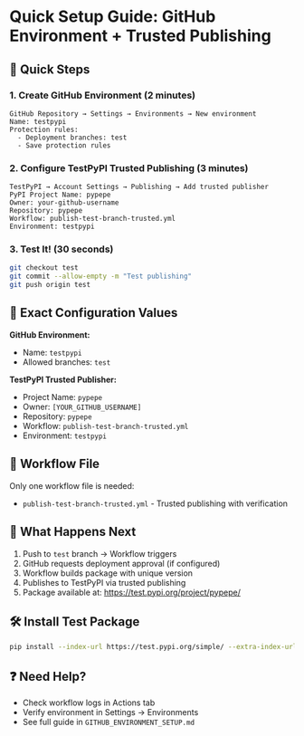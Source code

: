 # Quick Setup Guide: GitHub Environment + Trusted Publishing

## 🎯 Quick Steps

### 1. Create GitHub Environment (2 minutes)
```
GitHub Repository → Settings → Environments → New environment
Name: testpypi
Protection rules: 
  - Deployment branches: test
  - Save protection rules
```

### 2. Configure TestPyPI Trusted Publishing (3 minutes)
```
TestPyPI → Account Settings → Publishing → Add trusted publisher
PyPI Project Name: pypepe
Owner: your-github-username
Repository: pypepe
Workflow: publish-test-branch-trusted.yml
Environment: testpypi
```

### 3. Test It! (30 seconds)
```bash
git checkout test
git commit --allow-empty -m "Test publishing"
git push origin test
```

## 🔧 Exact Configuration Values

**GitHub Environment:**
- Name: `testpypi`
- Allowed branches: `test`

**TestPyPI Trusted Publisher:**
- Project Name: `pypepe`
- Owner: `[YOUR_GITHUB_USERNAME]`
- Repository: `pypepe`
- Workflow: `publish-test-branch-trusted.yml`
- Environment: `testpypi`

## 📁 Workflow File

Only one workflow file is needed:
- `publish-test-branch-trusted.yml` - Trusted publishing with verification

## 🚀 What Happens Next

1. Push to `test` branch → Workflow triggers
2. GitHub requests deployment approval (if configured)
3. Workflow builds package with unique version
4. Publishes to TestPyPI via trusted publishing
5. Package available at: https://test.pypi.org/project/pypepe/

## 🛠️ Install Test Package
```bash
pip install --index-url https://test.pypi.org/simple/ --extra-index-url https://pypi.org/simple pypepe
```

## ❓ Need Help?
- Check workflow logs in Actions tab
- Verify environment in Settings → Environments
- See full guide in `GITHUB_ENVIRONMENT_SETUP.md`
